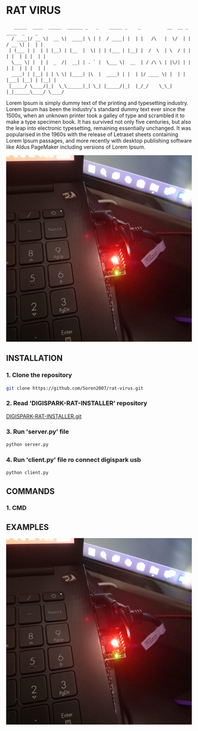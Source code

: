# RAT VIRUS

```
   _____  ____  _____  ______ _   _    _____ _    _          __  __ _      ____  _    _ 
  / ____|/ __ \|  __ \|  ____| \ | |  / ____| |  | |   /\   |  \/  | |    / __ \| |  | |
 | (___ | |  | | |__) | |__  |  \| | | (___ | |__| |  /  \  | \  / | |   | |  | | |  | |
  \___ \| |  | |  _  /|  __| | . ` |  \___ \|  __  | / /\ \ | |\/| | |   | |  | | |  | |
  ____) | |__| | | \ \| |____| |\  |  ____) | |  | |/ ____ \| |  | | |___| |__| | |__| |
 |_____/ \____/|_|  \_\______|_| \_| |_____/|_|  |_/_/    \_\_|  |_|______\____/ \____/ 
```

Lorem Ipsum is simply dummy text of the printing and typesetting industry. Lorem Ipsum has been the industry's standard dummy text ever since the 1500s, when an unknown printer took a galley of type and scrambled it to make a type specimen book. It has survived not only five centuries, but also the leap into electronic typesetting, remaining essentially unchanged. It was popularised in the 1960s with the release of Letraset sheets containing Lorem Ipsum passages, and more recently with desktop publishing software like Aldus PageMaker including versions of Lorem Ipsum.

![alt text](https://github.com/soren2007/rat-virus/blob/master/image.jpg?raw=true)

## INSTALLATION

### 1. Clone the repository

```bash
git clone https://github.com/Soren2007/rat-virus.git
```

### 2. Read 'DIGISPARK-RAT-INSTALLER' repository

[DIGISPARK-RAT-INSTALLER.git](https://github.com/Soren2007/digispark-rat-installer) 

### 3. Run 'server.py' file

```bash
python server.py
```

### 4. Run 'client.py' file ro connect digispark usb


```bash
python client.py
```

## COMMANDS

### 1. CMD




## EXAMPLES

[![Watch the video](https://github.com/Soren2007/rat-virus/blob/master/image.jpg)](https://darsmanco.ir/media/images/temp/Example.mp4)
